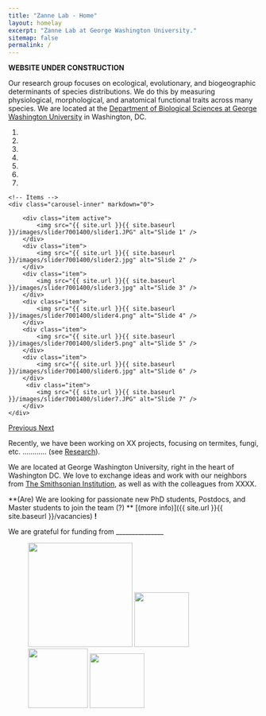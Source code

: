 ```yaml
---
title: "Zanne Lab - Home"
layout: homelay
excerpt: "Zanne Lab at George Washington University."
sitemap: false
permalink: /
---
```


**WEBSITE UNDER CONSTRUCTION** 

Our research group focuses on ecological, evolutionary, and biogeographic determinants of species distributions. We do this by measuring physiological, morphological, and anatomical functional traits across many species. We are located at the [Department of Biological Sciences at George Washington University](https://biology.columbian.gwu.edu/) in Washington, DC.

<div markdown="0" id="carousel" class="carousel slide" data-ride="carousel" data-interval="5000" data-pause="hover" >
    <!-- Menu -->
    <ol class="carousel-indicators">
        <li data-target="#carousel" data-slide-to="0" class="active"></li>
        <li data-target="#carousel" data-slide-to="1"></li>
        <li data-target="#carousel" data-slide-to="2"></li>
        <li data-target="#carousel" data-slide-to="3"></li>
        <li data-target="#carousel" data-slide-to="4"></li>
        <li data-target="#carousel" data-slide-to="5"></li>
        <li data-target="#carousel" data-slide-to="6"></li>
    </ol>

    <!-- Items -->
    <div class="carousel-inner" markdown="0">

        <div class="item active">
            <img src="{{ site.url }}{{ site.baseurl }}/images/slider7001400/slider1.JPG" alt="Slide 1" />
        </div>
        <div class="item">
            <img src="{{ site.url }}{{ site.baseurl }}/images/slider7001400/slider2.jpg" alt="Slide 2" />
        </div>
        <div class="item">
            <img src="{{ site.url }}{{ site.baseurl }}/images/slider7001400/slider3.jpg" alt="Slide 3" />
        </div>
        <div class="item">
            <img src="{{ site.url }}{{ site.baseurl }}/images/slider7001400/slider4.png" alt="Slide 4" />
        </div>
        <div class="item">
            <img src="{{ site.url }}{{ site.baseurl }}/images/slider7001400/slider5.png" alt="Slide 5" />
        </div>
        <div class="item">
            <img src="{{ site.url }}{{ site.baseurl }}/images/slider7001400/slider6.jpg" alt="Slide 6" />
        </div>       
         <div class="item">
            <img src="{{ site.url }}{{ site.baseurl }}/images/slider7001400/slider7.JPG" alt="Slide 7" />
        </div>
    </div>
  <a class="left carousel-control" href="#carousel" role="button" data-slide="prev">
    <span class="glyphicon glyphicon-chevron-left" aria-hidden="true"></span>
    <span class="sr-only">Previous</span>
  </a>
  <a class="right carousel-control" href="#carousel" role="button" data-slide="next">
    <span class="glyphicon glyphicon-chevron-right" aria-hidden="true"></span>
    <span class="sr-only">Next</span>
  </a>
</div>




Recently, we have been working on XX projects, focusing on termites, fungi, etc. ............ (see [Research](research)).

We are located at George Washington University, right in the heart of Washington DC. We love to exchange ideas and work with our neighbors from [The Smithsonian Institution](https://www.si.edu/), as well as with the colleagues from XXXX.

 **(Are) We are  looking for passionate new PhD students, Postdocs, and Master students to join the team (?) ** [(more info)]({{ site.url }}{{ site.baseurl }}/vacancies) **!**


We are grateful for funding from _______________

<figure class="fourth">
  <img src="{{ site.url }}{{ site.baseurl }}/images/logopic/Logo_Leiden.jpg" style="width: 210px">
  <img src="{{ site.url }}{{ site.baseurl }}/images/logopic/Logo_Nanofront.jpg" style="width: 110px">
  <img src="{{ site.url }}{{ site.baseurl }}/images/logopic/Logo_NWO.jpg" style="width: 120px">
  <img src="{{ site.url }}{{ site.baseurl }}/images/logopic/Logo_ERC.jpg" style="width: 110px">
</figure>

